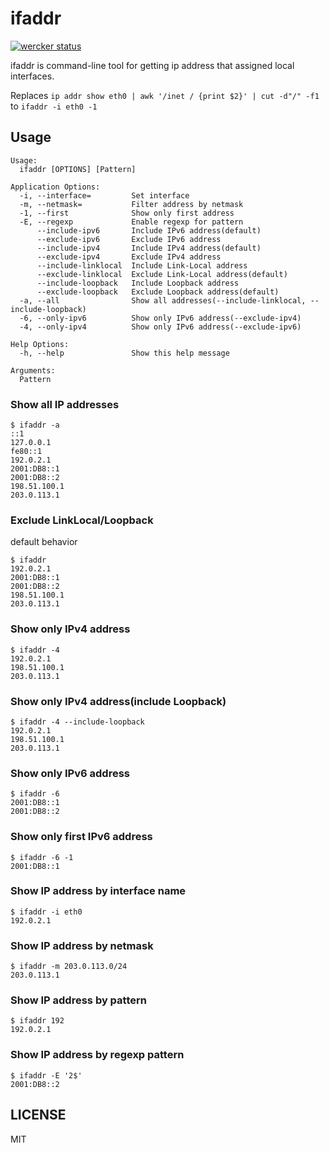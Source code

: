 # ifaddr

[![wercker status](https://app.wercker.com/status/ba468648fe06e5fbd7f6425d4afac8ef/s "wercker status")](https://app.wercker.com/project/bykey/ba468648fe06e5fbd7f6425d4afac8ef)

ifaddr is command-line tool for getting ip address that assigned local interfaces.

Replaces `ip addr show eth0 | awk '/inet / {print $2}' | cut -d"/" -f1` to `ifaddr -i eth0 -1`

## Usage
```
Usage:
  ifaddr [OPTIONS] [Pattern]

Application Options:
  -i, --interface=         Set interface
  -m, --netmask=           Filter address by netmask
  -1, --first              Show only first address
  -E, --regexp             Enable regexp for pattern
      --include-ipv6       Include IPv6 address(default)
      --exclude-ipv6       Exclude IPv6 address
      --include-ipv4       Include IPv4 address(default)
      --exclude-ipv4       Exclude IPv4 address
      --include-linklocal  Include Link-Local address
      --exclude-linklocal  Exclude Link-Local address(default)
      --include-loopback   Include Loopback address
      --exclude-loopback   Exclude Loopback address(default)
  -a, --all                Show all addresses(--include-linklocal, --include-loopback)
  -6, --only-ipv6          Show only IPv6 address(--exclude-ipv4)
  -4, --only-ipv4          Show only IPv6 address(--exclude-ipv6)

Help Options:
  -h, --help               Show this help message

Arguments:
  Pattern
```

### Show all IP addresses
```
$ ifaddr -a
::1
127.0.0.1
fe80::1
192.0.2.1
2001:DB8::1
2001:DB8::2
198.51.100.1
203.0.113.1
```

### Exclude LinkLocal/Loopback

default behavior

```
$ ifaddr
192.0.2.1
2001:DB8::1
2001:DB8::2
198.51.100.1
203.0.113.1
```

### Show only IPv4 address

```
$ ifaddr -4
192.0.2.1
198.51.100.1
203.0.113.1
```

### Show only IPv4 address(include Loopback)

```
$ ifaddr -4 --include-loopback
192.0.2.1
198.51.100.1
203.0.113.1
```

### Show only IPv6 address

```
$ ifaddr -6
2001:DB8::1
2001:DB8::2
```

### Show only first IPv6 address

```
$ ifaddr -6 -1
2001:DB8::1
```

### Show IP address by interface name

```
$ ifaddr -i eth0
192.0.2.1
```

### Show IP address by netmask

```
$ ifaddr -m 203.0.113.0/24
203.0.113.1
```

### Show IP address by pattern

```
$ ifaddr 192
192.0.2.1
```

### Show IP address by regexp pattern

```
$ ifaddr -E '2$'
2001:DB8::2
```

## LICENSE
MIT
